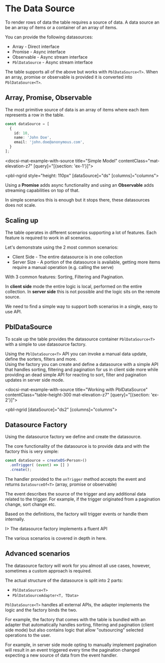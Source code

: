 # The Data Source

To render rows of data the table requires a source of data.
A data source an be an array of items or a container of an array of items.

You can provide the following datasources:

- Array - Direct interface
- Promise - Async interface
- Observable - Async stream interface
- `PblDataSource` - Async stream interface

The table supports all of the above but works with `PblDataSource<T>`.
When an array, promise or observable is provided it is converted into `PblDataSource<T>`.

## Array, Promise, Observable

The most primitive source of data is an array of items where each item represents a row in the table.

```typescript
const dataSource = [
  {
    id: 10,
    name: 'John Doe',
    email: 'john.doe@anonymous.com',
  }
];
```

<docsi-mat-example-with-source title="Simple Model" contentClass="mat-elevation-z7" [query]="[{section: 'ex-1'}]">
  <!--@pebula-example:ex-1-->
  <pbl-ngrid style="height: 110px" [dataSource]="ds" [columns]="columns"></pbl-ngrid>
  <!--@pebula-example:ex-1-->
</docsi-mat-example-with-source>

Using a **Promise** adds async functionality and using an **Observable** adds streaming capabilities on top of that.

In simple scenarios this is enough but it stops there, these datasources does not scale.

## Scaling up

The table operates in different scenarios supporting a lot of features. Each feature is required to work in all scenarios.

Let's demonstrate using the 2 most common scenarios:

- Client Side - The entire datasource is in one collection
- Server Size - A portion of the datasource is available, getting more items require a manual operation (e.g. calling the serve)

With 3 common features: Sorting, Filtering and Pagination.

In **client side** mode the entire logic is local, performed on the entire collection. In **server side** this is not possible
and the logic sits on the remote source.

We need to find a simple way to support both scenarios in a single, easy to use API.

## PblDataSource

To scale up the table provides the datasource container `PblDataSource<T>` with a simple to use datasource factory.

Using the `PblDataSource<T>` API you can invoke a manual data update, define the sorters, filters and more.  
Using the factory you can create and define a datasource with a simple API that handles sorting, filtering and pagination for us in client side more
while providing an dead simple API for reacting to sort, filter and pagination updates in server side mode.

<docsi-mat-example-with-source title="Working with PblDataSource" contentClass="table-height-300 mat-elevation-z7" [query]="[{section: 'ex-2'}]">
  <!--@pebula-example:ex-2-->
  <pbl-ngrid [dataSource]="ds2" [columns]="columns"></pbl-ngrid>
  <!--@pebula-example:ex-2-->
</docsi-mat-example-with-source>

## Datasource Factory

Using the datasource factory we define and create the datasource.

The core functionality of the datasource is to provide data and with the factory this is very simple:

```typescript
const dataSource = createDS<Person>()
  .onTrigger( (event) => [] )
  .create();
```

The handler provided to the `onTrigger` method accepts the event and returns `DataSourceOf<T>` (array, promise or observable)

The event describes the source of the trigger and any additional data related to the trigger. For example, if the trigger originated from
a pagination change, sort change etc.

Based on the definitions, the factory will trigger events or handle them internally.

I> The datasource factory implements a fluent API

<p>The various scenarios is covered in depth <a [routerLink]="['../', 'datasource-factory']">in here</a>.</p>

## Advanced scenarios

The datasource factory will work for you almost all use cases, however, sometimes a custom approach is required.

The actual structure of the datasource is split into 2 parts:

- `PblDataSource<T>`
- `PblDataSourceAdapter<T, TData>`

`PblDataSource<T>` handles all external APIs, the adapter implements the logic and the factory binds the two.

For example, the factory that comes with the table is bundled with an adapter that automatically handles sorting, filtering and pagination
(client side mode) but also contains logic that allow "outsourcing" selected operations to the user.

For example, in server side mode opting to manually implement pagination will result in an event triggered every time the pagination changed
expecting a new source of data from the event handler.
